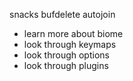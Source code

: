 snacks bufdelete
autojoin

- learn more about biome
- look through keymaps
- look through options
- look through plugins
